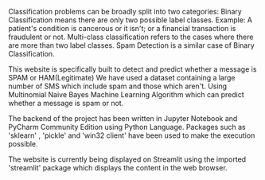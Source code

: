 Classification problems can be broadly split into two categories: Binary Classification means there are only two possible label classes. Example: A patient's condition is cancerous or it isn't; or a financial transaction is fraudulent or not. Multi-class classification refers to the cases where there are more than two label classes. Spam Detection is a similar case of Binary Classification.

This website is specifically built to detect and predict whether a message is SPAM or HAM(Legitimate)
We have used a dataset containing a large number of SMS which include spam and those which aren't. Using Multinomial Naive Bayes Machine Learning Algorithm which can predict whether a message is spam or not.

The backend of the project has been written in Jupyter Notebook and PyCharm Community Edition using Python Language. Packages such as 'sklearn' , 'pickle' and 'win32 client' have been used to make the execution possible.

The website is currently being displayed on Streamlit using the imported 'streamlit' package which displays the content in the web browser.

